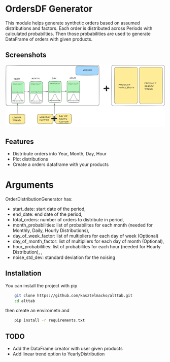 
# OrdersDF Generator

This module helps generate synthetic orders based on assumed distributions and factors. Each order is distributed across Periods with calculated probabilties. Then those probabilities are used to generate DataFrame of orders with given products.


## Screenshots

![App Screenshot](https://github.com/kasztelmacko/alttab/blob/master/OrderGenerator.png)


## Features

- Distribute orders into Year, Month, Day, Hour
- Plot distributions
- Create a orders dataframe with your products


# Arguments
OrderDistributionGenerator has:
- start_date: start date of the period, 
- end_date: end date of the period, 
- total_orders: number of orders to distribute in period, 
- month_probabilities: list of probabilites for each month (needed for Monthly, Daily, Hourly Distributions), 
- day_of_week_factor: list of multipliers for each day of week (Optional)
- day_of_month_factor: list of multipliers for each day of month (Optional), 
- hour_probabilities: list of probabilites for each hour (needed for Hourly Distribution), ,  
- noise_std_dev: standard deviation for the noising


## Installation

You can install the project with pip

```bash
    git clone https://github.com/kasztelmacko/alttab.git
    cd alttab
```
then create an envirometn and
```bash
    pip install -r requirements.txt
```

## TODO

- Add the DataFrame creator with user given products
- Add linear trend option to YearlyDistribution

